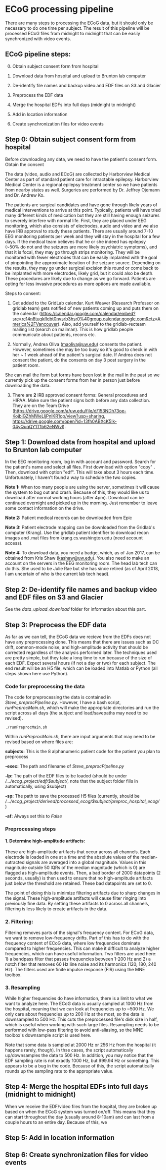 # ECoG processing pipeline

There are many steps to processing the ECoG data, but it should only be necessary to do one time per subject. The result of this pipeline will be processed ECoG files from midnight to midnight that can be easily synchronized with video events.

## ECoG pipeline steps:

0. Obtain subject consent form from hospital

1. Download data from hospital and upload to Brunton lab computer

2. De-identify file names and backup video and EDF files on S3 and Glacier

3. Preprocess the EDF data

4. Merge the hospital EDFs into full days (midnight to midnight)

5. Add in location information

6. Create synchronization files for video events


## Step 0: Obtain subject consent form from hospital

Before downloading any data, we need to have the patient's consent form. Obtain the consent 

The data (video, audio and ECoG) are collected by Harborview Medical Center as part of standard patient care for intractable epilepsy. Harborview Medical Center is a regional epilepsy treatment center so we have patients from nearby states as well. Surgeries are performed by Dr. Jeffrey Ojemann and Dr. Andrew Ko. 

The patients are surgical candidates and have gone through likely years of medical interventions to arrive at this point. Typically, patients will have tried many different kinds of medication but they are still having enough seizures to severely interfere with normal life. First, they are placed under EEG monitoring, which also consists of electrodes, audio and video and we also have IRB approval to study these patients. There are usually around 7-10 EEG monitoring patients per week and they will stay in the hospital for a few days.  If the medical team believes that he or she indeed has epilepsy (~50% do not and the seizures are more likely psychiatric symptoms), and that it is focal, they may go through strips monitoring. They will be monitored with fewer electrodes that can be easily implanted with the goal of pinpointing the approximate location of the seizure source. Depending on the results, they may go under surgical excision this round or come back to be implanted with more electrodes, likely grid, but it could also be depth. These procedures are likely due to change as we go forward. Patients are opting for less invasive procedures as more options are made available. 

Steps to consent:

1. Get added to the GridLab calendar. Kurt Weaver (Research Professor on gridlab team) gets notified of new patients coming up and puts them on the calendar (https://calendar.google.com/calendar/embed?src=rc14n8tuqkfldbt0nvsrb3hsr0%40group.calendar.google.com&ctz=America%2FVancouver). Also, add yourself to the gridlab-recteam mailing list (search on mailman). This is how gridlab people communicate about patients, recons etc. 

2. Normally, Andrea Oliva (maoliva@uw.edu) consents the patient. However, sometimes she may be too busy so it's good to check in with her ~ 1 week ahead of the patient's surgical date. If Andrea does not consent the patient, do the consents on day 3 post surgery in the patient room.

She can mail the form but forms have been lost in the mail in the past so we currently pick up the consent forms from her in person just before downloading the data. 

3. There are **2** IRB approved consent forms: General procedures and HIPAA. Make sure the patient signs both before any data collection.  They are on the Team Drive (https://drive.google.com/a/uw.edu/file/d/153NDh73oe-KojbiGZhMWeLljPnlKR1op/view?usp=sharing, https://drive.google.com/open?id=13fh0ABXcK5Ik-04yQuqQY1T1b62eNWyl).


## Step 1: Download data from hospital and upload to Brunton lab computer

In the EEG monitoring room, log in with account and password. Search for the patient's name and select all files. First download with option "copy" . Then, download with option "edf". This will take about 3 hours each time. Unfortunately, I haven't found a way to schedule the two copies. 

**Note 1:** When too many people are using the server, sometimes it will cause the system to bug out and crash. Because of this, they would like us to download after normal working hours (after 4pm). Download can be continued overnight and picked up in the morning. Just remember to leave some contact information on the drive. 

**Note 2:** Patient medical records can be downloaded from Epic

**Note 3:** Patient electrode mapping can be downloaded from the Gridlab's computer (Krang). Use the gridlab patient identifier to download recon images and .mat files from krang.cs.washington.edu (need account access). 

**Note 4:** To download data, you need a badge, which, as of Jan 2017, can be obtained from Kris Shaw (kashaw@uw.edu). You also need to make an account on the servers in the EEG monitoring room. The head lab tech can do this. She used to be Julie Rae but she has since retired (as of April 2018, I am uncertain of who is the current lab tech head). 


## Step 2: De-identify file names and backup video and EDF files on S3 and Glacier

See the *data_upload_download* folder for information about this part.


## Step 3: Preprocess the EDF data

As far as we can tell, the ECoG data we recieve from the EDFs does not have any preprocessing done. This means that there are issues such as DC drift, common-mode noise, and high-amplitude activity that should be corrected regardless of the analysis performed later. The techniques used are pretty simple, but they take a long time to run because of the size of each EDF. Expect several hours (if not a day or two) for each subject. The end result will be an H5 file, which can be loaded into Matlab or Python (all steps shown here use Python).

### Code for preprocessing the data

The code for preprocessing the data is contained in *Steve_preprocPipeline.py*. However, I have a bash script, *runPreprocMain.sh*, which will make the appropriate directories and run the script across all days (the subject and load/savepaths may need to be revised).

```
./runPreprocMain.sh
```

Within *runPreprocMain.sh*, there are input arguments that may need to be revised based on where files are:

**subjects:** This is the 8 alphanumeric patient code for the patient you plan to preprocess

**-exec:** The path and filename of *Steve_preprocPipeline.py*

**-lp:** The path of the EDF files to be loaded (should be under */.../ecog_project/edf/$subject/*, note that the subject folder fills in automatically, using $subject)

**-sp:** The path to save the processed H5 files (currently, should be */.../ecog_project/derived/processed_ecog/$subject/preproc_hospital_ecog/*)

**-af:** Always set this to *False*


### Preprocessing steps

#### 1. Determine high-amplitude artifacts:  

These are high-amplitude artifacts that occur across all channels. Each electrode is loaded in one at a time and the absolute values of the median-sutracted signals are averaged into a global magnitude. Values in this magnitude outside 50 IQRs of the median magnitude (which is 0) are flagged as high-amplitude events. Then, a bad border of 2000 datapoints (2 seconds, usually) is then used to ensure that no high-amplitude artifacts just below the threshold are retained. These bad datapoints are set to 0.

The point of doing this is minimize filtering artifacts due to sharp changes in the signal. These high-amplitude artifacts will cause filter ringing into previously fine data. By setting these artifacts to 0 across all channels, filtering is less likely to create artifacts in the data.


### 2. Filtering:

Filtering removes parts of the signal's frequency content. For ECoG data, we want to remove low-frequency drifts. Part of this has to do with the frequency content of ECoG data, where low frequencies dominate compared to higher frequencies. This can make it difficult to analyze higher frequencies, which can have useful information. Two filters are used here: 1) a bandpass filter that passes frequencies between 1-200 Hz and 2) a notch filter that removes 60 Hz line noise and its harmonics (120, 180, 240 Hz). The filters used are finite impulse response (FIR) using the MNE toolbox.


### 3. Resampling

While higher frequencies do have information, there is a limit to what we want to analyze here. The ECoG data is usually sampled at 1000 Hz from the hospital, meaning that we can look at frequencies up to ~500 Hz. We only care about frequencies up to 200 Hz at the most, so the data is downsampled to 500 Hz. This cuts the preprocessed file's disk size in half, which is useful when working with such large files. Resampling needs to be performed with low-pass filtering to avoid anti-aliasing, so the MNE toolbox's downsample script is used here.

Note that some data is sampled at 2000 Hz or 256 Hz from the hospital (it happens rarely, though). In thse cases, the script automatically up/downsamples the data to 500 Hz. In addition, you may notice that the EDF sampling rate is not exactly 1000 Hz, but 999.94 Hz or something. This appears to be a bug in the code. Because of this, the script automatically rounds up the sampling rate to the appropriate value.



## Step 4: Merge the hospital EDFs into full days (midnight to midnight)

When we receive the EDF/video files from the hospital, they are broken up based on when the ECoG system was turned on/off. This means that they can start throughout the day (usually around 8-10am) and can last from a couple hours to an entire day. Because of this, we 


## Step 5: Add in location information

## Step 6: Create synchronization files for video events

